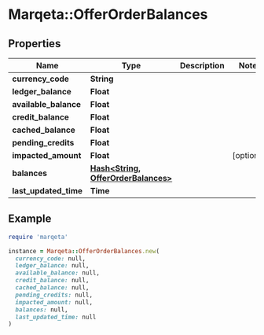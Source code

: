 # Marqeta::OfferOrderBalances

## Properties

| Name | Type | Description | Notes |
| ---- | ---- | ----------- | ----- |
| **currency_code** | **String** |  |  |
| **ledger_balance** | **Float** |  |  |
| **available_balance** | **Float** |  |  |
| **credit_balance** | **Float** |  |  |
| **cached_balance** | **Float** |  |  |
| **pending_credits** | **Float** |  |  |
| **impacted_amount** | **Float** |  | [optional] |
| **balances** | [**Hash&lt;String, OfferOrderBalances&gt;**](OfferOrderBalances.md) |  |  |
| **last_updated_time** | **Time** |  |  |

## Example

```ruby
require 'marqeta'

instance = Marqeta::OfferOrderBalances.new(
  currency_code: null,
  ledger_balance: null,
  available_balance: null,
  credit_balance: null,
  cached_balance: null,
  pending_credits: null,
  impacted_amount: null,
  balances: null,
  last_updated_time: null
)
```

